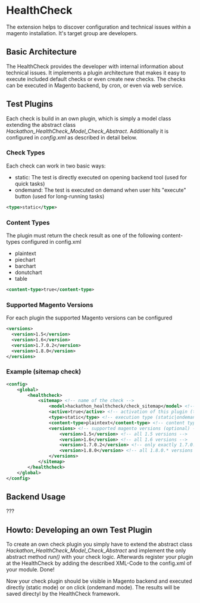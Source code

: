 HealthCheck
===========

The extension helps to discover configuration and technical issues within a magento installation. It's target group are developers.


## Basic Architecture

The HealthCheck provides the developer with internal information about technical issues. It implements a plugin architecture that makes it easy to execute included default checks or even create new checks. 
The checks can be executed in Magento backend, by cron, or even via web service.


## Test Plugins

Each check is build in an own plugin, which is simply a model class extending the abstract class *Hackathon_HealthCheck_Model_Check_Abstract*. Additionally it is configured in *config.xml* as described in detail below.

### Check Types

Each check can work in two basic ways:
* static: The test is directly executed on opening backend tool (used for quick tasks)
* ondemand: The test is executed on demand when user hits "execute" button (used for long-running tasks)

```xml
<type>static</type>
```

### Content Types

The plugin must return the check result as one of the following content-types configured in config.xml

* plaintext
* piechart 
* barchart 
* donutchart
* table

```xml
<content-type>true</content-type>
``` 


### Supported Magento Versions

For each plugin the supported Magento versions can be configured

```xml
<versions>
  <version>1.5</version>
  <version>1.6</version>
  <version>1.7.0.2</version>
  <version>1.8.0</version>
</versions>
```

### Example (sitemap check)

```xml
<config>
    <global>
        <healthcheck>
            <sitemap> <!-- name of the check -->
                <model>hackathon_healthcheck/check_sitemap</model> <!-- used model class -->
                <active>true</active> <!-- activation of this plugin (true|false) -->
                <type>static</type> <!-- execution type (static|ondemand) -->
                <content-type>plaintext</content-type> <!-- content type of the plugin result -->
                <versions> <!-- supported magento versions (optional) -->
                    <version>1.5</version> <!-- all 1.5 versions -->
                    <version>1.6</version> <!-- all 1.6 versions -->
                    <version>1.7.0.2</version> <!-- only exactly 1.7.0.2 -->
                    <version>1.8.0</version> <!-- all 1.8.0.* versions -->
                </versions>
            </sitemap>
        </healthcheck>
    </global>
</config>
```

## Backend Usage

???


## Howto: Developing an own Test Plugin

To create an own check plugin you simply have to extend the abstract class *Hackathon_HealthCheck_Model_Check_Abstract* and implement the only abstract method *run()* with your check logic. Afterwards register your plugin at the HealthCheck by adding the described XML-Code to the config.xml of your module. Done!

Now your check plugin should be visible in Magento backend and executed directly (static mode) or on click (ondemand mode). The results will be saved directyl by the HealthCheck framework.
